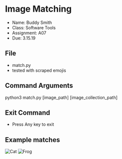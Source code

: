 # Image Matching
- Name: Buddy Smith
- Class: Software Tools
- Assignment: A07
- Due: 3.15.19

## File
- match.py
- tested with scraped emojis

## Command Arguments
python3 match.py [image_path] [image_collection_path]

## Exit Command
- Press Any key to exit

## Example matches
![Cat]( 4883-SWTools-Smith/Assignment/A07/match_examples/cat.png)
![Frog](
        4883-SWTools-Smith/Assignment/A07/match_examples/frog.png
      )

